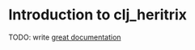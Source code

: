 # Introduction to clj_heritrix

TODO: write [great documentation](http://jacobian.org/writing/what-to-write/)
